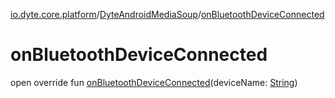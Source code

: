 [io.dyte.core.platform](../index.md)/[DyteAndroidMediaSoup](index.md)/[onBluetoothDeviceConnected](on-bluetooth-device-connected.md)

# onBluetoothDeviceConnected


open override fun [onBluetoothDeviceConnected](on-bluetooth-device-connected.md)(deviceName: [String](https://kotlinlang.org/api/latest/jvm/stdlib/kotlin/-string/index.html))
